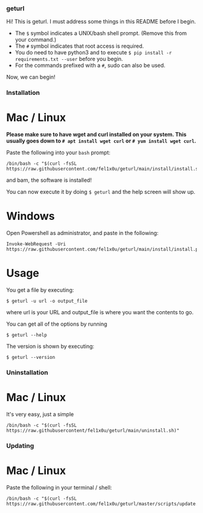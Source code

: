 ### geturl


Hi! This is geturl. I must address some things in this README before I begin.

- The `$` symbol indicates a UNIX/bash shell prompt. (Remove this from your command.)
- The `#` symbol indicates that root access is required.
- You do need to have python3 and to execute `$ pip install -r requirements.txt --user` before you begin.
- For the commands prefixed with a `#`, sudo can also be used.

Now, we can begin!


### Installation

# Mac / Linux
**Please make sure to have wget and curl installed on your system. This usually goes down to **`# apt install wget curl`** or **`# yum install wget curl`**.**


Paste the following into your `bash` prompt:

	
	/bin/bash -c "$(curl -fsSL https://raw.githubusercontent.com/fel1x0u/geturl/main/install/install.sh)"

and bam, the software is installed!

You can now execute it by doing `$ geturl` and the help screen will show up.

# Windows
Open Powershell as administrator, and paste in the following:


	Invoke-WebRequest -Uri https://raw.githubusercontent.com/fel1x0u/geturl/main/install/install.ps1

# Usage

You get a file by executing:

	$ geturl -u url -o output_file
where url is your URL and output_file is where you want the contents to go.

You can get all of the options by running

	$ geturl --help

The version is shown by executing:

	$ geturl --version


### Uninstallation


# Mac / Linux
It's very easy, just a simple


	/bin/bash -c "$(curl -fsSL https://raw.githubusercontent/fel1x0u/geturl/main/uninstall.sh)"





### Updating

# Mac / Linux


Paste the following in your terminal / shell:


	/bin/bash -c "$(curl -fsSL https://raw.githubusercontent.com/fel1x0u/geturl/master/scripts/update.sh)"

